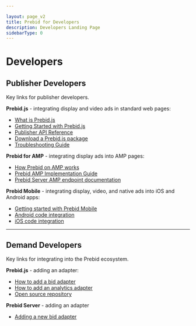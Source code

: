 ```yaml
---

layout: page_v2
title: Prebid for Developers
description: Developers Landing Page
sidebarType: 0
---
```


<a name="publisher_developers"/>


# Developers

## Publisher Developers

Key links for publisher developers.

**Prebid.js** - integrating display and video ads in standard web pages:

+ [What is Prebid.js](/prebid/prebidjs.html)
+ [Getting Started with Prebid.js](/dev-docs/getting-started.html)
+ [Publisher API Reference](/dev-docs/publisher-api-reference.html)
+ [Download a Prebid.js package](/download.html)
+ [Troubleshooting Guide](/dev-docs/prebid-troubleshooting-guide.html)

**Prebid for AMP** - integrating display ads into AMP pages:

+ [How Prebid on AMP works](/dev-docs/how-prebid-on-amp-works.html)
+ [Prebid AMP Implementation Guide](/dev-docs/show-prebid-ads-on-amp-pages.html)
+ [Prebid Server AMP endpoint documentation](/prebid-server/endpoints/openrtb2/pbs-endpoint-amp.html)

**Prebid Mobile** - integrating display, video, and native ads into iOS and Android apps:

+ [Getting started with Prebid Mobile](/prebid-mobile/prebid-mobile-pbs.html)
+ [Android code integration](/prebid-mobile/pbm-api/android/code-integration-android.html)
+ [iOS code integration](/prebid-mobile/pbm-api//ios/code-integration-ios.html)

---

<a name="demand_developers"/>

## Demand Developers

Key links for integrating into the Prebid ecosystem.

**Prebid.js** - adding an adapter:

+ [How to add a bid adapter](/dev-docs/bidder-adaptor.html)
+ [How to add an analytics adapter](/dev-docs/integrate-with-the-prebid-analytics-api.html)
+ [Open source repository](https://github.com/prebid/Prebid.js)

**Prebid Server** - adding an adapter

+ [Adding a new bid adapter](/prebid-server/developers/add-new-bidder-go.html)
